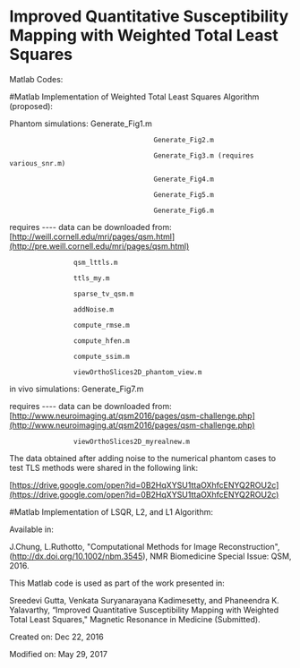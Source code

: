 # Improved Quantitative Susceptibility Mapping with Weighted Total Least Squares

Matlab Codes:

#Matlab Implementation of Weighted Total Least Squares Algorithm (proposed):

Phantom simulations: Generate_Fig1.m

                                        Generate_Fig2.m

                                        Generate_Fig3.m (requires various_snr.m)

                                        Generate_Fig4.m

                                        Generate_Fig5.m

                                        Generate_Fig6.m

requires ---- data can be downloaded from: [http://weill.cornell.edu/mri/pages/qsm.html](http://pre.weill.cornell.edu/mri/pages/qsm.html)

                    qsm_lttls.m

                    ttls_my.m

                    sparse_tv_qsm.m

                    addNoise.m

                    compute_rmse.m

                    compute_hfen.m

                    compute_ssim.m

                    viewOrthoSlices2D_phantom_view.m

in vivo simulations: Generate_Fig7.m

requires ----  data can be downloaded from: [http://www.neuroimaging.at/qsm2016/pages/qsm-challenge.php](http://www.neuroimaging.at/qsm2016/pages/qsm-challenge.php)

                    viewOrthoSlices2D_myrealnew.m

The data obtained after adding noise to the numerical phantom cases to test TLS methods were shared in the following link:

[https://drive.google.com/open?id=0B2HqXYSU1ttaOXhfcENYQ2ROU2c](https://drive.google.com/open?id=0B2HqXYSU1ttaOXhfcENYQ2ROU2c)

#Matlab Implementation of LSQR, L2, and L1 Algorithm:            

Available in:

J.Chung, L.Ruthotto, "Computational Methods for Image Reconstruction", (http://dx.doi.org/10.1002/nbm.3545), NMR Biomedicine Special Issue: QSM, 2016.

This Matlab code is used as part of the work presented in:

Sreedevi Gutta, Venkata Suryanarayana Kadimesetty, and Phaneendra K. Yalavarthy, “Improved Quantitative Susceptibility Mapping with Weighted Total Least Squares," Magnetic Resonance in Medicine (Submitted).

Created on: Dec 22, 2016

Modified on: May 29, 2017
